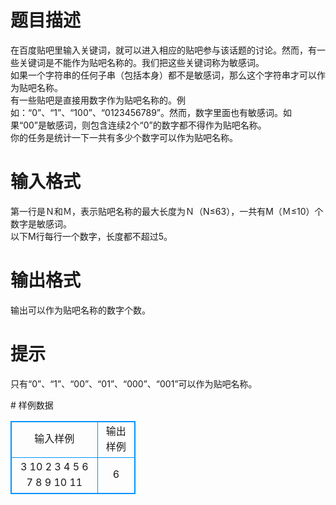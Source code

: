 # 

 
 # 题目描述 
<p>
在百度贴吧里输入关键词，就可以进入相应的贴吧参与该话题的讨论。然而，有一些关键词是不能作为贴吧名称的。我们把这些关键词称为敏感词。<br>如果一个字符串的任何子串（包括本身）都不是敏感词，那么这个字符串才可以作为贴吧名称。<br>有一些贴吧是直接用数字作为贴吧名称的。例如：“0”、“1”、“100”、“0123456789”。然而，数字里面也有敏感词。如果“00”是敏感词，则包含连续2个“0”的数字都不得作为贴吧名称。<br>你的任务是统计一下一共有多少个数字可以作为贴吧名称。<br></p> 

 
 # 输入格式 
<p>
第一行是Ｎ和Ｍ，表示贴吧名称的最大长度为Ｎ（N≤63），一共有M（Ｍ≤10）个数字是敏感词。<br>以下M行每行一个数字，长度都不超过5。<br></p> 

 
 # 输出格式 
<p>
输出可以作为贴吧名称的数字个数。</p> 

 
 # 提示 
<p>
只有“0”、“1”、“00”、“01”、“000”、“001”可以作为贴吧名称。</p> 
# 样例数据
<style>
        table,table tr th, table tr td { border:1px solid #0094ff; }
        table { width: 200px; min-height: 25px; line-height: 25px; text-align: center; border-collapse: collapse;}   
    </style>
<table>
	<tr>
		<td>输入样例</td>
		<td>输出样例</td>
	</tr>
<tr><td>3 10
2
3
4
5
6
7
8
9
10
11
</td><td>6</td></tr></table>

